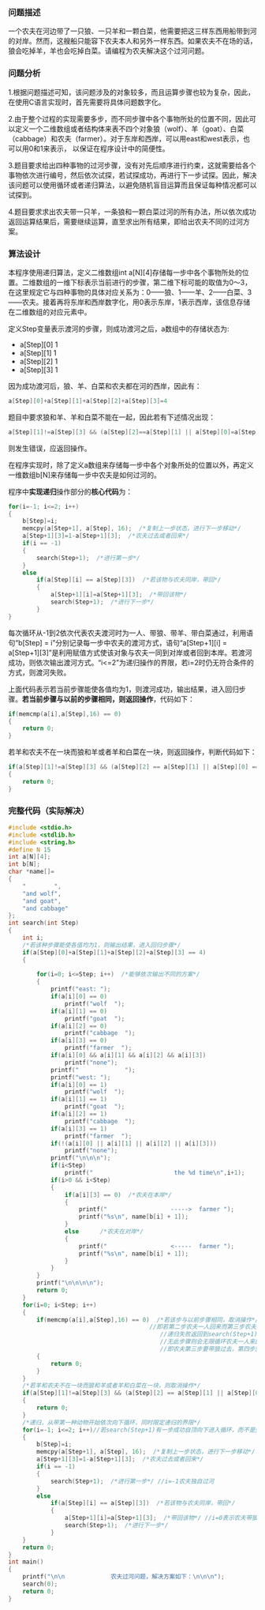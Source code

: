 ### 问题描述
一个农夫在河边带了一只狼、一只羊和一颗白菜，他需要把这三样东西用船带到河的对岸。然而，这艘船只能容下农夫本人和另外一样东西。如果农夫不在场的话，狼会吃掉羊，羊也会吃掉白菜。请编程为农夫解决这个过河问题。
### 问题分析
1.根据问题描述可知，该问题涉及的对象较多，而且运算步骤也较为复杂，因此，在使用C语言实现时，首先需要将具体问题数字化。

2.由于整个过程的实现需要多步，而不同步骤中各个事物所处的位置不同，因此可以定义一个二维数组或者结构体来表不四个对象狼（wolf）、羊（goat）、白菜（cabbage）和农夫（farmer）。对于东岸和西岸，可以用east和west表示，也可以用0和1来表示， 以保证在程序设计中的简便性。

3.题目要求给出四种事物的过河步骤，没有对先后顺序进行约束，这就需要给各个事物依次进行编号，然后依次试探，若试探成功，再进行下一步试探。因此，解决该问题可以使用循环或者递归算法，以避免随机盲目运算而且保证每种情况都可以试探到。

4.题目要求求出农夫带一只羊，一条狼和一颗白菜过河的所有办法，所以依次成功返回运算结果后，需要继续运算，直至求出所有结果，即给出农夫不同的过河方案。

### 算法设计
本程序使用递归算法，定义二维数组int a[N][4]存储每一步中各个事物所处的位置。二维数组的一维下标表示当前进行的步骤，第二维下标可能的取值为0〜3，在这里规定它与四种事物的具体对应关系为：0——狼、1——羊、2——白菜、3——农夫。接着再将东岸和西岸数字化，用0表示东岸，1表示西岸，该信息存储在二维数组的对应元素中。

定义Step变量表示渡河的步骤，则成功渡河之后，a数组中的存储状态为:
+ a[Step][0]   1
+ a[Step][1]   1
+ a[Step][2]   1
+ a[Step][3]   1

因为成功渡河后，狼、羊、白菜和农夫都在河的西岸，因此有：
```c
a[Step][0]+a[Step][1]+a[Step][2]+a[Step][3]=4
```
题目中要求狼和羊、羊和白菜不能在一起，因此若有下述情况出现：
```c
a[Step][1]!=a[Step][3] && (a[Step][2]==a[Step][1] || a[Step][0]=a[Step][1])
```
则发生错误，应返回操作。

在程序实现时，除了定义a数组来存储每一步中各个对象所处的位置以外，再定义一维数组b[N]来存储每一步中农夫是如何过河的。

程序中**实现递归**操作部分的**核心代码**为：
```c
for(i=-1; i<=2; i++)
{
    b[Step]=i;
    memcpy(a[Step+1], a[Step], 16);  /*复制上一步状态，进行下一步移动*/
    a[Step+1][3]=1-a[Step+1][3];  /*农夫过去或者回来*/
    if(i == -1)
    {
        search(Step+1);  /*进行第一步*/
    }
    else
        if(a[Step][i] == a[Step][3])  /*若该物与农夫同岸，带回*/
        {
            a[Step+1][i]=a[Step+1][3];  /*带回该物*/
            search(Step+1);  /*进行下一步*/
        }
}
```
每次循环从-1到2依次代表农夫渡河时为一人、带狼、带羊、带白菜通过，利用语句“b[Step] = i”分别记录每一步中农夫的渡河方式，语句“a[Step+1][i] = a[Step+1][3]”是利用赋值方式使该对象与农夫一同到对岸或者回到本岸。若渡河成功，则依次输出渡河方式。“i<=2”为递归操作的界限，若i=2时仍无符合条件的方式，则渡河失败。

上面代码表示若当前步骤能使各值均为1，则渡河成功，输出结果，进入回归步骤。**若当前步骤与以前的步骤相同，则返回操作**，代码如下：
```c
if(memcmp(a[i],a[Step],16) == 0)
{
    return 0;
}
```
若羊和农夫不在一块而狼和羊或者羊和白菜在一块，则返回操作，判断代码如下：
```c
if(a[Step][1]!=a[Step][3] && (a[Step][2] == a[Step][1] || a[Step][0] == a[Step][1]))
{
    return 0;
}
```
### 完整代码（实际解决）
```c
#include <stdio.h>
#include <stdlib.h>
#include <string.h>
#define N 15
int a[N][4];
int b[N];
char *name[]=
{
    "        ",
    "and wolf",
    "and goat",
    "and cabbage"
};
int search(int Step)
{
    int i;
    /*若该种步骤能使各值均为1，则输出结果，进入回归步骤*/
    if(a[Step][0]+a[Step][1]+a[Step][2]+a[Step][3] == 4)
    {
       
        for(i=0; i<=Step; i++)  /*能够依次输出不同的方案*/
        {
            printf("east: ");
            if(a[i][0] == 0)
                printf("wolf  ");
            if(a[i][1] == 0)
                printf("goat  ");
            if(a[i][2] == 0)
                printf("cabbage  ");
            if(a[i][3] == 0)
                printf("farmer  ");
            if(a[i][0] && a[i][1] && a[i][2] && a[i][3])
                printf("none");
            printf("             ");
            printf("west: ");
            if(a[i][0] == 1)
                printf("wolf  ");
            if(a[i][1] == 1)
                printf("goat  ");
            if(a[i][2] == 1)
                printf("cabbage  ");
            if(a[i][3] == 1)
                printf("farmer  ");
            if(!(a[i][0] || a[i][1] || a[i][2] || a[i][3]))
                printf("none");
            printf("\n\n\n");
            if(i<Step)
                printf("                       the %d time\n",i+1);
            if(i>0 && i<Step)
            {
                if(a[i][3] == 0)  /*农夫在本岸*/
                {
                    printf("                  ----->  farmer ");
                    printf("%s\n", name[b[i] + 1]);
                }
                else      /*农夫在对岸*/
                {
                    printf("                  <-----  farmer ");
                    printf("%s\n", name[b[i] + 1]);
                }
            }
        }
        printf("\n\n\n\n");
        return 0;
    }
    for(i=0; i<Step; i++)
    {
        if(memcmp(a[i],a[Step],16) == 0)  /*若该步与以前步骤相同，取消操作*/ 
										//即若第二步农夫一人回来而第三步农夫又一人按原路返回,a[i==2]==a[step==3]==0
										   //递归失败返回到search(Step+1)这一步，说明农夫再一人渡河到对岸这种方法行不通，要带东西
										   //无此步骤则会无限循环农夫一人来回
										   //即农夫第三步要带狼过去，第四步就不能再带狼回来，虽说可以这么带，但是也会陷入农夫带狼一直来回重复过河的死循环
        {
            return 0;
        }
    }
    /*若羊和农夫不在一块而狼和羊或者羊和白菜在一块，则取消操作*/
    if(a[Step][1]!=a[Step][3] && (a[Step][2] == a[Step][1] || a[Step][0] == a[Step][1]))
    {
        return 0;
    }
    /*递归，从带第一种动物开始依次向下循环，同时限定递归的界限*/
    for(i=-1; i<=2; i++)//若search(Step+1)有一步成功自顶向下进入循环，而不是失败递归返回到search(Step+1)这一步，则i继续从-1开始新一轮循环，进行下一步(step)[即step+1]选择
    {
        b[Step]=i;
        memcpy(a[Step+1], a[Step], 16);  /*复制上一步状态，进行下一步移动*/
        a[Step+1][3]=1-a[Step+1][3];  /*农夫过去或者回来*/
        if(i == -1)
        {
            search(Step+1);  /*进行第一步*/ //i=-1农夫独自过河
        }
        else
            if(a[Step][i] == a[Step][3])  /*若该物与农夫同岸，带回*/
            {
                a[Step+1][i]=a[Step+1][3];  /*带回该物*/ //i=0表示农夫带狼过河//i=1表示农夫带羊过河//i=2表示农夫带白菜过河
                search(Step+1);  /*进行下一步*/
            }
    }
    return 0;
}
int main()
{
    printf("\n\n             农夫过河问题，解决方案如下：\n\n\n");
    search(0);
    return 0;
}
```
